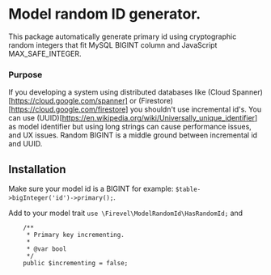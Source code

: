 # Model random ID generator.

This package automatically generate primary id using cryptographic random integers that fit MySQL BIGINT column and JavaScript MAX_SAFE_INTEGER.

### Purpose

If you developing a system using distributed databases like (Cloud Spanner)[https://cloud.google.com/spanner] or (Firestore)[https://cloud.google.com/firestore] you shouldn't use incremental id's. You can use (UUID)[https://en.wikipedia.org/wiki/Universally_unique_identifier] as model identifier but using long strings can cause performance issues, and UX issues. Random BIGINT is a middle ground between incremental id and UUID.

## Installation

Make sure your model id is a BIGINT for example: `$table->bigInteger('id')->primary();`.


Add to your model trait `use \Firevel\ModelRandomId\HasRandomId;` and
```
    /**
     * Primary key incrementing.
     *
     * @var bool
     */
    public $incrementing = false;
```

